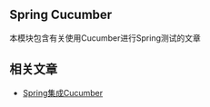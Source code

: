 ## Spring Cucumber

本模块包含有关使用Cucumber进行Spring测试的文章

## 相关文章

+ [Spring集成Cucumber](docs/Spring集成Cucumber.md)